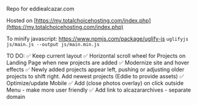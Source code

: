 Repo for eddiealcazar.com

Hosted on [https://my.totalchoicehosting.com/index.php](https://my.totalchoicehosting.com/index.php)

To minify javascript:
https://www.npmjs.com/package/uglify-js
`uglifyjs js/main.js --output js/main.min.js`

TO DO:
✅ Keep current layout
✅ Horizontal scroll wheel for Projects on Landing Page when new projects are added
✅ Modernize site and hover effects
✅ Newly added projects appear left, pushing or adjusting older projects to shift right.
Add newest projects (Eddie to provide assets)
✅ Optimize/update Mobile
✅ Add (close photos overlay) on click outside
Menu - make more user friendly
✅ Add link to alcazararchives - separate domain
